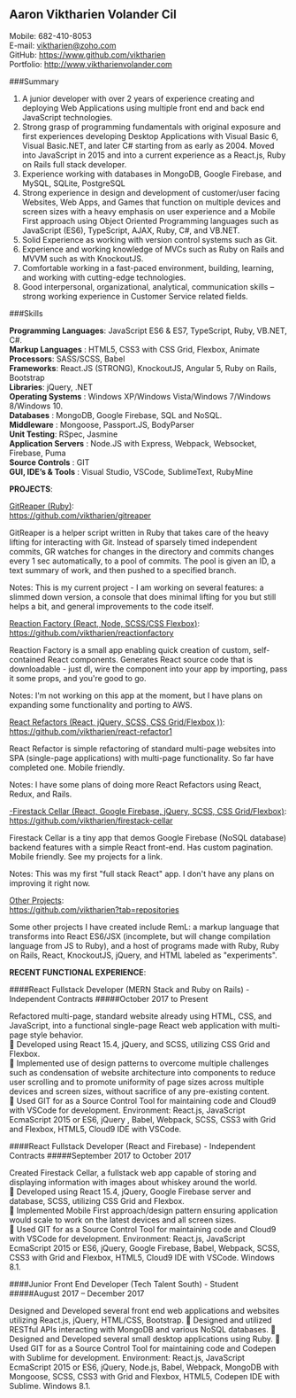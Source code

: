 ## Aaron Viktharien Volander Cil

Mobile: 682-410-8053  
E-mail: <viktharien@zoho.com>  
GitHub: <https://www.github.com/viktharien>  
Portfolio: <http://www,viktharienvolander.com>  

###Summary

1. A junior developer with over 2 years of experience creating and deploying Web Applications using multiple front end and
back end JavaScript technologies.  
2. Strong grasp of programming fundamentals with original exposure and first experiences developing Desktop Applications
with Visual Basic 6, Visual Basic.NET, and later C# starting from as early as 2004. Moved into JavaScript in 2015 and into a
current experience as a React.js, Ruby on Rails full stack developer.  
3. Experience working with databases in MongoDB, Google Firebase, and MySQL, SQLite, PostgreSQL  
4. Strong experience in design and development of customer/user facing Websites, Web Apps, and Games that function on
multiple devices and screen sizes with a heavy emphasis on user experience and a Mobile First approach using Object Oriented
Programming languages such as JavaScript (ES6), TypeScript, AJAX, Ruby, C#, and VB.NET.  
5. Solid Experience as working with version control systems such as Git.  
6. Experience and working knowledge of MVCs such as Ruby on Rails and MVVM such as with KnockoutJS.  
7. Comfortable working in a fast-paced environment, building, learning, and working with cutting-edge technologies.  
8. Good interpersonal, organizational, analytical, communication skills – strong working experience in Customer Service
related fields.

###Skills

**Programming Languages**: JavaScript ES6 & ES7, TypeScript, Ruby, VB.NET, C#.  
**Markup Languages** : HTML5, CSS3 with CSS Grid, Flexbox, Animate  
**Processors**: SASS/SCSS, Babel  
**Frameworks**: React.JS (STRONG), KnockoutJS, Angular 5, Ruby on Rails, Bootstrap  
**Libraries**: jQuery, .NET  
**Operating Systems** : Windows XP/Windows Vista/Windows 7/Windows 8/Windows 10.  
**Databases** : MongoDB, Google Firebase, SQL and NoSQL.  
**Middleware** : Mongoose, Passport.JS, BodyParser  
**Unit Testing**: RSpec, Jasmine  
**Application Servers** : Node.JS with Express, Webpack, Websocket, Firebase, Puma  
**Source Controls** : GIT  
**GUI, IDE’s & Tools** : Visual Studio, VSCode, SublimeText, RubyMine  

__PROJECTS__:

[GitReaper (Ruby)](https://github.com/viktharien/gitreaper):  
<https://github.com/viktharien/gitreaper>

GitReaper is a helper script written in Ruby that takes care of the heavy lifting for interacting with Git. Instead of sparsely timed independent commits, GR watches for changes in the directory and commits changes every 1 sec automatically, to a pool of commits. The pool is given an ID, a text summary of work, and then pushed to a specified branch.

Notes: This is my current project - I am working on several features: a slimmed down version, a console that does minimal lifting for you but still helps a bit, and general improvements to the code itself.

[Reaction Factory (React, Node, SCSS/CSS Flexbox)](https://github.com/viktharien/reactionfactory):  
<https://github.com/viktharien/reactionfactory>

Reaction Factory is a small app enabling quick creation of custom, self-contained React components. Generates React source code that is downloadable - just dl, wire the component into your app by importing, pass it some props, and you're good to go.

Notes: I'm not working on this app at the moment, but I have plans on expanding some functionality and porting to AWS.

[React Refactors (React, jQuery, SCSS, CSS Grid/Flexbox ))](https://github.com/viktharien/react-refactor1):  
<https://github.com/viktharien/react-refactor1>

React Refactor is simple refactoring of standard multi-page websites into SPA (single-page applications) with multi-page functionality. So far have completed one. Mobile friendly.

Notes: I have some plans of doing more React Refactors using React, Redux, and Rails.

[-Firestack Cellar (React, Google Firebase, jQuery, SCSS, CSS Grid/Flexbox)](https://github.com/viktharien/firestack-cellar):  
<https://github.com/viktharien/firestack-cellar>

Firestack Cellar is a tiny app that demos Google Firebase (NoSQL database) backend features with a simple React front-end. Has custom pagination. Mobile friendly. See my projects for a link.

Notes: This was my first "full stack React" app. I don't have any plans on improving it right now.

[Other Projects](https://github.com/viktharien?tab=repositories):  
<https://github.com/viktharien?tab=repositories>

Some other projects I have created include RemL: a markup language that transforms into React ES6/JSX (incomplete, but will change compilation language from JS to Ruby), and a host of programs made with Ruby, Ruby on Rails, React, KnockoutJS, jQuery, and HTML labeled as "experiments".


__RECENT FUNCTIONAL EXPERIENCE__:

####React Fullstack Developer (MERN Stack and Ruby on Rails) - Independent Contracts
#####October 2017 to Present

Refactored multi-page, standard website already using HTML, CSS, and JavaScript, into a functional single-page React web
application with multi-page style behavior.  
 Developed using React 15.4, jQuery, and SCSS, utilizing CSS Grid and Flexbox.  
 Implemented use of design patterns to overcome multiple challenges such as condensation of website architecture into
components to reduce user scrolling and to promote uniformity of page sizes across multiple devices and screen sizes, without
sacrifice of any pre-existing content.  
 Used GIT for as a Source Control Tool for maintaining code and Cloud9 with VSCode for development.
Environment: React.js, JavaScript EcmaScript 2015 or ES6, jQuery , Babel, Webpack, SCSS, CSS3 with Grid and Flexbox,
HTML5, Cloud9 IDE with VSCode.

####React Fullstack Developer (React and Firebase) - Independent Contracts
#####September 2017 to October 2017

Created Firestack Cellar, a fullstack web app capable of storing and displaying information with images about whiskey around
the world.  
 Developed using React 15.4, jQuery, Google Firebase server and database, SCSS, utilizing CSS Grid and Flexbox.  
 Implemented Mobile First approach/design pattern ensuring application would scale to work on the latest devices and all
screen sizes.  
 Used GIT for as a Source Control Tool for maintaining code and Cloud9 with VSCode for development.
Environment: React.js, JavaScript EcmaScript 2015 or ES6, jQuery, Google Firebase, Babel, Webpack, SCSS, CSS3 with Grid and
Flexbox, HTML5, Cloud9 IDE with VSCode. Windows 8.1.

####Junior Front End Developer (Tech Talent South) - Student
#####August 2017 – December 2017

Designed and Developed several front end web applications and websites utilizing React.js, jQuery, HTML/CSS, Bootstrap.
 Designed and utilized RESTful APIs interacting with MongoDB and various NoSQL databases.
 Designed and Developed several small desktop applications using Ruby.
 Used GIT for as a Source Control Tool for maintaining code and Codepen with Sublime for development.
Environment: React.js, JavaScript EcmaScript 2015 or ES6, jQuery, Node.js, Babel, Webpack, MongoDB with Mongoose, SCSS,
CSS3 with Grid and Flexbox, HTML5, Codepen IDE with Sublime. Windows 8.1.